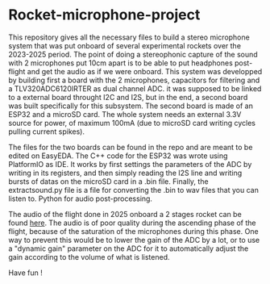 # Rocket-microphone-project
This repository gives all the necessary files to build a stereo microphone system that was put onboard of several experimental rockets over the 2023-2025 period. The point of doing a stereophonic capture of the sound with 2 microphones put 10cm apart is to be able to put headphones post-flight and get the audio as if we were onboard. 
This system was developped by building first a board with the 2 microphones, capacitors for filtering and a TLV320ADC6120IRTER as dual channel ADC. it was supposed to be linked to a external board throught I2C and I2S, but in the end, a second board was built specifically for this subsystem. The second board is made of an ESP32 and a microSD card. The whole system needs an external 3.3V source for power, of maximum 100mA (due to microSD card writing cycles pulling current spikes).

The files for the two boards can be found in the repo and are meant to be edited on EasyEDA.
The C++ code for the ESP32 was wrote using PlatformIO as IDE. It works by first settings the parameters of the ADC by writing in its registers, and then simply reading the I2S line and writing bursts of datas on the microSD card in a .bin file.
Finally, the extractsound.py file is a file for converting the .bin to wav files that you can listen to.
Python for audio post-processing.

The audio of the flight done in 2025 onboard a 2 stages rocket can be found [here](https://youtu.be/YBQxnALEHxU). The audio is of poor quality during the ascending phase of the flight, because of the saturation of the microphones during this phase. One way to prevent this would be to lower the gain of the ADC by a lot, or to use a "dynamic gain" parameter on the ADC for it to automatically adjust the gain according to the volume of what is listened.

Have fun !

